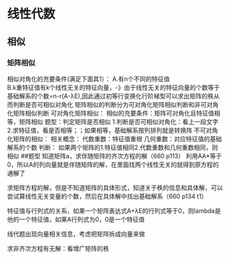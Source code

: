 # 线性代数
## 相似
### 矩阵相似
  相似对角化的充要条件(满足下面其1）：
    A.有n个不同的特征值   
    B.k重特征值有k个线性无关的特征向量，-》由于线性无关的特征向量的个数等于基础解系的个数=n-r(A-λE),因此通过初等行变换化行阶梯型可以求出矩阵的秩从而判断是否可相似对角化
  矩阵相似的判断分为可对角化矩阵相似判断和非可对角化矩阵相似判断
  可对角化矩阵相似：
    相似的充要条件：矩阵可对角化且特征值相等，矩阵相似
      题型：判定矩阵是否相似
        1.判断是否可相似对角化：看上一段文字
        2.求特征值，看是否相等；；如果相等，基础解系按列排列就是转换阵
  不可对角化矩阵的相似：
    相关概念：
      代数重数：特征值重根
      几何重数：对应特征值的基础解系的个数
    判断：
      如果两个矩阵的1.特征值相同2.代数重数和几何重数相同，则相似
##题型
知道矩阵a，求伴随矩阵的齐次方程的解（660 p113）
利用AA*等于0，所以A的列向量就是伴随矩阵的解，在里面找两个线性无关的就得到原方程的通解了

求矩阵方程的解，但是不知道矩阵的具体形式，知道关于秩的信息和具体解，可以尝试算线性无关变量的个数，然后在具体解中找出基础解系（660 p134 t1）

特征值与行列式的关系，如果一个矩阵表达式A+λE的行列式等于0，则lambda是他的一个特征值，如果A行列式为0，0是一个特征值

线代题出现向量相关信息，考虑把矩阵拆成向量来做

求非齐次方程有无解：看增广矩阵的秩

